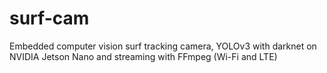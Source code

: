 # surf-cam
Embedded computer vision surf tracking camera, YOLOv3 with darknet on NVIDIA Jetson Nano and streaming with FFmpeg (Wi-Fi and LTE)
